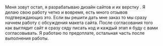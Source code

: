 Меня зовут остап, я разрабатываю дизайн сайтов и их верстку .
Я делаю свою работу четко и вовремя, есть много отзывов подтверждающиз это.
Если вы решити дать мне заказ то мы сразу начнем работу с обсуждения макета сайта.
После согласования того как выглядит сайт я сразу сяду писать код и каждый этап я буду с вами согласовывать.
Я работаю по предоплате, остальная часть после выполнения работы.


